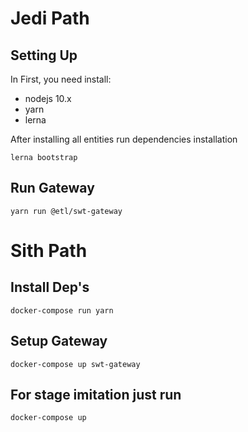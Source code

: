# Jedi Path
## Setting Up
In First, you need install:
- nodejs 10.x
- yarn
- lerna

After installing all entities run dependencies installation
```
lerna bootstrap
```
## Run Gateway
```
yarn run @etl/swt-gateway
```
# Sith Path

## Install Dep's
```
docker-compose run yarn
```
## Setup Gateway
```
docker-compose up swt-gateway
```

## For stage imitation just run
```
docker-compose up
```
